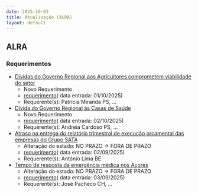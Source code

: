 ```yaml
---
date: 2025-10-03
title: Atualização (ALRA)
layout: default
---
```

## ALRA

### Requerimentos

* [Dívidas do Governo Regional aos Agricultores comprometem viabilidade do setor](http://base.alra.pt:82/4DACTION/w_pesquisa_registo/4/8973)
  * Novo Requerimento
  * [requerimento](http://base.alra.pt:82/Doc_Req/XIIIreque432.pdf)( data entrada: 01/10/2025)
  * Requerente(s): Patrícia Miranda PS, ...
* [Dívida do Governo Regional às Casas de Saúde](http://base.alra.pt:82/4DACTION/w_pesquisa_registo/4/8974)
  * Novo Requerimento
  * [requerimento](http://base.alra.pt:82/Doc_Req/XIIIreque433.pdf)( data entrada: 02/10/2025)
  * Requerente(s): Andreia Cardoso PS, ...
* [Atraso na entrega do relatório trimestral de execução orçamental das empresas do Grupo SATA](http://base.alra.pt:82/4DACTION/w_pesquisa_registo/4/8931)
  * Alteração do estado: NO PRAZO → FORA DE PRAZO
  * [requerimento](http://base.alra.pt:82/Doc_Req/XIIIreque405.pdf)( data entrada: 02/09/2025)
  * Requerente(s): António Lima BE
* [Tempo de resposta da emergência médica nos Açores](http://base.alra.pt:82/4DACTION/w_pesquisa_registo/4/8936)
  * Alteração do estado: NO PRAZO → FORA DE PRAZO
  * [requerimento](http://base.alra.pt:82/Doc_Req/XIIIreque409.pdf)( data entrada: 03/09/2025)
  * Requerente(s): José Pacheco CH, ...
